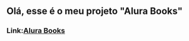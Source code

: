 ## Olá, esse é o meu projeto "Alura Books"
### Link:<a href="https://alura-books-sand-rho.vercel.app/" target="_blank" rel="external">Alura Books</a>
